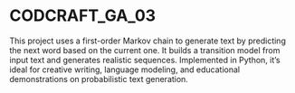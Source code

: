 # CODCRAFT_GA_03
This project uses a first-order Markov chain to generate text by predicting the next word based on the current one. It builds a transition model from input text and generates realistic sequences. Implemented in Python, it’s ideal for creative writing, language modeling, and educational demonstrations on probabilistic text generation.          
